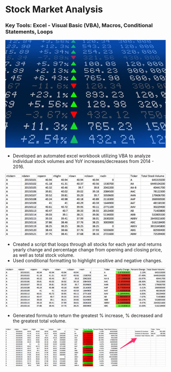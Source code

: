 # Stock Market Analysis
### Key Tools: Excel - Visual Basic (VBA), Macros, Conditional Statements, Loops

![StockMarket](Images/stockmarket.jpg)

-	Developed an automated excel workbook utilizing VBA to analyze individual stock volumes and YoY increases/decreases from  2014 - 2016.

![TotalVolume](Images/TotalStockVolume.png)


-	Created a script that loops through all stocks for each year and returns yearly change and percentage change from opening and closing price, as well as total stock volume.
-	Used conditional formatting to highlight positive and negative changes.

![Yearly&PercentageChange](Images/Yearly_Percentage_Change.png)


-	Generated formula to return the greatest % increase, % decreased and the greatest total volume. 

![GreatestValues](Images/GreatestValues.png)
